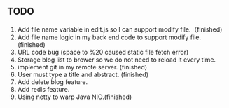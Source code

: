 ## TODO
1. Add file name variable in edit.js so I can support modify file.（finished)
2. Add file name logic in my back end code to support modify file. (finished)
3. URL code bug (space to %20 caused static file fetch error)
4. Storage blog list to brower so we do not need to reload it every time.
5. implement git in my remote server. (finished)
6. User must type a title and abstract. (finished)
7. Add delete blog feature.
8. Add redis feature.
9. Using netty to warp Java NIO.(finished)
